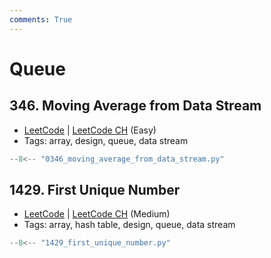 ```yaml
---
comments: True
---
```


# Queue

## 346. Moving Average from Data Stream

-   [LeetCode](https://leetcode.com/problems/moving-average-from-data-stream/) | [LeetCode CH](https://leetcode.cn/problems/moving-average-from-data-stream/) (Easy)
-   Tags: array, design, queue, data stream

```python title="346. Moving Average from Data Stream"
--8<-- "0346_moving_average_from_data_stream.py"
```

## 1429. First Unique Number

-   [LeetCode](https://leetcode.com/problems/first-unique-number/) | [LeetCode CH](https://leetcode.cn/problems/first-unique-number/) (Medium)
-   Tags: array, hash table, design, queue, data stream

```python title="1429. First Unique Number"
--8<-- "1429_first_unique_number.py"
```
